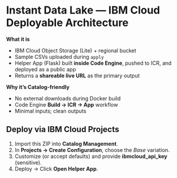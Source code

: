 # Instant Data Lake — IBM Cloud Deployable Architecture

**What it is**  
- IBM Cloud Object Storage (Lite) + regional bucket
- Sample CSVs uploaded during `apply`
- Helper App (Flask) built **inside Code Engine**, pushed to ICR, and deployed as a public app
- Returns a **shareable live URL** as the primary output

**Why it’s Catalog-friendly**  
- No external downloads during Docker build
- Code Engine **Build → ICR → App** workflow
- Minimal inputs; clean outputs

## Deploy via IBM Cloud Projects
1. Import this ZIP into **Catalog Management**.
2. In **Projects → Create Configuration**, choose the *Base* variation.
3. Customize (or accept defaults) and provide **ibmcloud_api_key** (sensitive).
4. Deploy → Click **Open Helper App**.
